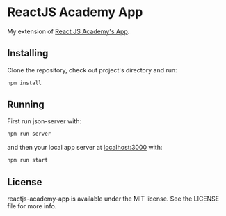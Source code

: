 # ReactJS Academy App

My extension of [React JS Academy's App](https://www.collegelink.gr/blog/academy/react-js-academy-by-collegelink/).

## Installing

Clone the repository, check out project's directory and run:

```sh
npm install
```

## Running

First run json-server with:

```sh
npm run server
```

and then your local app server at [localhost:3000](http://localhost:3000) with:

```sh
npm run start
```

## License

reactjs-academy-app is available under the MIT license. See the LICENSE file for more info.
